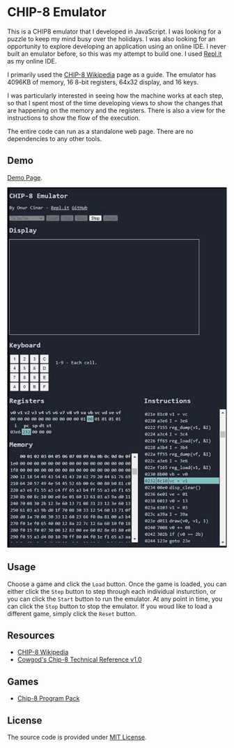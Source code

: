 # CHIP-8 Emulator

This is a CHIP8 emulator that I developed in JavaScript. I was looking for a puzzle to keep my mind busy over the holidays. I was also looking for an opportunity to explore developing an application using an online IDE. I never built an emulator before, so this was my attempt to build one. I used [Repl.it](http://repl.it) as my online IDE.

I primarily used the [CHIP-8 Wikipedia](https://en.wikipedia.org/wiki/CHIP-8) page as a guide. The emulator has 4096KB of memory, 16 8-bit registers, 64x32 display, and 16 keys.

I was particularly  interested in seeing how the machine works at each step, so that I spent most of the time developing views to show the changes that are happening on the memory and the registers. There is also a view for the instructions to show the flow of the execution.

The entire code can run as a standalone web page. There are no dependencies to any other tools. 

## Demo

[Demo Page](https://cinar.github.io/Chip8EmulatorJS/).

![Emulator screenshot](images/screenshot.gif)

## Usage

Choose a game and click the `Load` button. Once the game is loaded, you can either click the `Step` button to step through each individual insturction, or you can click the `Start` button to run the emulator. At any point in time, you can click the `Stop` button to stop the emulator. If you woud like to load a different game, simply click the `Reset` button.

## Resources

- [CHIP-8 Wikipedia](https://en.wikipedia.org/wiki/CHIP-8)
- [Cowgod's Chip-8 Technical Reference v1.0](http://devernay.free.fr/hacks/chip8/C8TECH10.HTM)

## Games

- [Chip-8 Program Pack](https://github.com/kripod/chip8-roms)

## License

The source code is provided under [MIT License](LICENSE).
